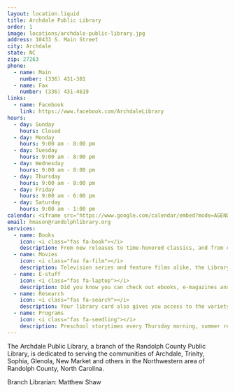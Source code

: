 ```yaml
---
layout: location.liquid
title: Archdale Public Library
order: 1
image: locations/archdale-public-library.jpg
address: 10433 S. Main Street
city: Archdale
state: NC
zip: 27263
phone: 
  - name: Main
    number: (336) 431-381
  - name: Fax
    number: (336) 431-4619
links: 
  - name: Facebook
    link: https://www.facebook.com/ArchdaleLibrary
hours: 
  - day: Sunday
    hours: Closed
  - day: Monday
    hours: 9:00 am - 8:00 pm
  - day: Tuesday
    hours: 9:00 am - 8:00 pm
  - day: Wednesday
    hours: 9:00 am - 8:00 pm
  - day: Thursday
    hours: 9:00 am - 8:00 pm
  - day: Friday
    hours: 9:00 am - 6:00 pm
  - day: Saturday
    hours: 9:00 am - 1:00 pm
calendar: <iframe src="https://www.google.com/calendar/embed?mode=AGENDA&amp;height=400&amp;wkst=2&amp;bgcolor=%23FFFFFF&amp;src=9d99p1ojlvovqit0onc8rrfapk%40group.calendar.google.com&amp;color=%232952A3&amp;ctz=America%2FNew_York" style=" border-width:0 " width="280" height="400" frameborder="0" scrolling="no"></iframe>
email: hmason@randolphlibrary.org
services: 
  - name: Books
    icon: <i class="fas fa-book"></i>
    description: From new releases to time-honored classics, and from cookbooks to biographies, the Library has thousands of books available for your reading pleasure. (We even have large print and audio-books on CD).
  - name: Movies
    icon: <i class="fas fa-film"></i>
    description: Television series and feature films alike, the Library has DVDs for viewing entertainment.
  - name: E-stuff
    icon: <i class="fas fa-laptop"></i>
    description: Did you know you can check out ebooks, e-magazines and even digital audiobooks from the Library – for free? All it takes is a Library card.
  - name: Research
    icon: <i class="fas fa-search"></i>
    description: Your library card also gives you access to the variety of valuable online resources available free through our Randquest portal and NC-Live.
  - name: Programs
    icon: <i class="fas fa-seedling"></i>
    description: Preschool storytimes every Thursday morning, summer reading events for school-age children, and special programs throughout the year.
---
```


The Archdale Public Library, a branch of the Randolph County Public Library, is dedicated to serving the communities of Archdale, Trinity, Sophia, Glenola, New Market and others in the Northwestern area of Randolph County, North Carolina.

Branch Librarian: Matthew Shaw

